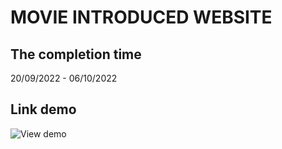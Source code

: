 # MOVIE INTRODUCED WEBSITE
## The completion time
 20/09/2022 - 06/10/2022
## Link demo
![View demo](https://movie-introduced-website.vercel.app/)
